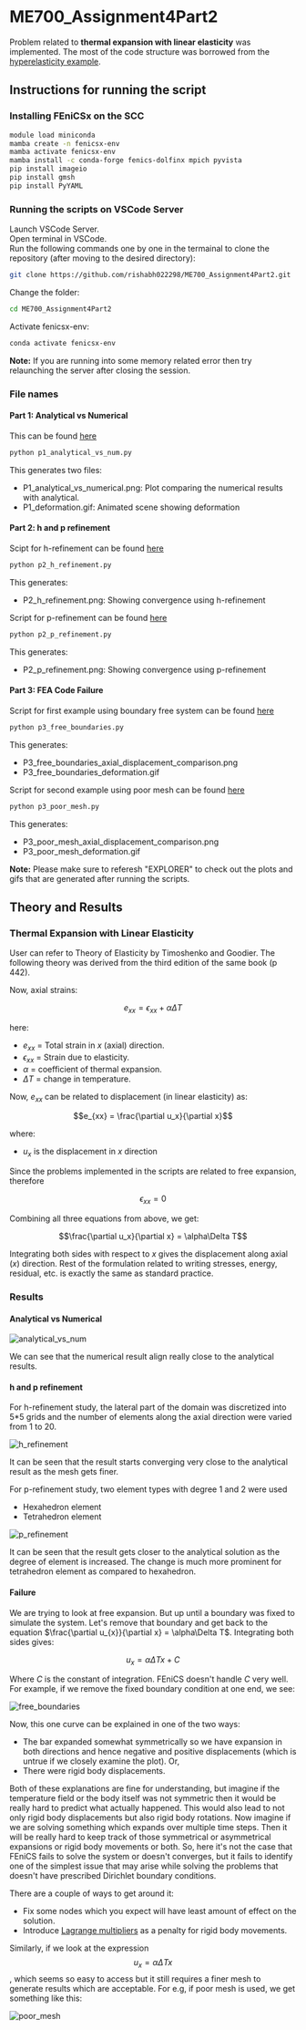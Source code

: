 # ME700_Assignment4Part2


Problem related to **thermal expansion with linear elasticity** was implemented. The most of the code structure was borrowed from the [hyperelasticity example](https://github.com/Lejeune-Lab-Graduate-Course-Materials/fenicsX/blob/main/hyperelasticity_beam.py).

## Instructions for running the script

### Installing FEniCSx on the SCC

```bash
module load miniconda
mamba create -n fenicsx-env
mamba activate fenicsx-env
mamba install -c conda-forge fenics-dolfinx mpich pyvista
pip install imageio
pip install gmsh
pip install PyYAML
```

### Running the scripts on VSCode Server
Launch VSCode Server.\
Open terminal in VSCode.\
Run the following commands one by one in the termainal to clone the repository (after moving to the desired directory):

```bash
git clone https://github.com/rishabh022298/ME700_Assignment4Part2.git
```
Change the folder:
```bash
cd ME700_Assignment4Part2
```
Activate fenicsx-env:
```bash
conda activate fenicsx-env
```
**Note:** If you are running into some memory related error then try relaunching the server after closing the session.

### File names

#### Part 1: Analytical vs Numerical
This can be found [here](https://github.com/rishabh022298/ME700_Assignment4Part2/blob/main/p1_analytical_vs_num.py)
```bash
python p1_analytical_vs_num.py
```

This generates two files:
- P1_analytical_vs_numerical.png: Plot comparing the numerical results with analytical.
- P1_deformation.gif: Animated scene showing deformation
  
#### Part 2: h and p refinement
Scipt for h-refinement can be found [here](https://github.com/rishabh022298/ME700_Assignment4Part2/blob/main/p2_h_refinement.py)
```bash
python p2_h_refinement.py
```

This generates:

- P2_h_refinement.png: Showing convergence using h-refinement
  
Script for p-refinement can be found [here](https://github.com/rishabh022298/ME700_Assignment4Part2/blob/main/p2_p_refinement.py)
```bash
python p2_p_refinement.py
```

This generates:
- P2_p_refinement.png: Showing convergence using p-refinement

#### Part 3: FEA Code Failure
Script for first example using boundary free system can be found [here](https://github.com/rishabh022298/ME700_Assignment4Part2/blob/main/p3_free_boundaries.py)
```bash
python p3_free_boundaries.py
```

This generates:
- P3_free_boundaries_axial_displacement_comparison.png
- P3_free_boundaries_deformation.gif
  
Script for second example using poor mesh can be found [here](https://github.com/rishabh022298/ME700_Assignment4Part2/blob/main/p3_poor_mesh.py)
```bash
python p3_poor_mesh.py
```

This generates:
- P3_poor_mesh_axial_displacement_comparison.png
- P3_poor_mesh_deformation.gif

**Note:** Please make sure to referesh "EXPLORER" to check out the plots and gifs that are generated after running the scripts.

## Theory and Results

### Thermal Expansion with Linear Elasticity
User can refer to Theory of Elasticity by Timoshenko and Goodier. The following theory was derived from the third edition of the same book (p 442).

Now, axial strains:

$$e_{xx} = \epsilon_{xx} + \alpha\Delta T$$

here:
- $e_{xx}$ = Total strain in $x$ (axial) direction.
- $\epsilon_{xx}$ = Strain due to elasticity.
- $\alpha$ = coefficient of thermal expansion.
- $\Delta T$ = change in temperature. 

Now, $e_{xx}$ can be related to displacement (in linear elasticity) as:

$$e_{xx} = \frac{\partial u_x}{\partial x}$$

where:
- $u_x$ is the displacement in $x$ direction

Since the problems implemented in the scripts are related to free expansion, therefore

$$\epsilon_{xx} = 0$$

Combining all three equations from above, we get:

$$\frac{\partial u_x}{\partial x} = \alpha\Delta T$$

Integrating both sides with respect to $x$ gives the displacement along axial ($x$) direction. Rest of the formulation related to writing stresses, energy, residual, etc. is exactly the same as standard practice.

### Results

#### Analytical vs Numerical

![analytical_vs_num](figures/P1_analytical_vs_numerical.png)

We can see that the numerical result align really close to the analytical results.

#### h and p refinement

For h-refinement study, the lateral part of the domain was discretized into 5*5 grids and the number of elements along the axial direction were varied from 1 to 20.

![h_refinement](figures/P2_h_refinement.png)

It can be seen that the result starts converging very close to the analytical result as the mesh gets finer.

For p-refinement study, two element types with degree 1 and 2 were used
- Hexahedron element
- Tetrahedron element

![p_refinement](figures/P2_p_refinement.png)

It can be seen that the result gets closer to the analytical solution as the degree of element is increased. The change is much more prominent for tetrahedron element as compared to hexahedron.

#### Failure

We are trying to look at free expansion. But up until a boundary was fixed to simulate the system. Let's remove that boundary and get back to the equation $\frac{\partial u_{x}}{\partial x} = \alpha\Delta T$. Integrating both sides gives:

$$u_x = \alpha\Delta T x + C$$

Where $C$ is the constant of integration. FEniCS doesn't handle $C$ very well. For example, if we remove the fixed boundary condition at one end, we see:


![free_boundaries](figures/P3_free_boundaries_axial_displacement_comparison.png)

Now, this one curve can be explained in one of the two ways:
- The bar expanded somewhat symmetrically so we have expansion in both directions and hence negative and positive displacements (which is untrue if we closely examine the plot). Or,
- There were rigid body displacements.

Both of these explanations are fine for understanding, but imagine if the temperature field or the body itself was not symmetric then it would be really hard to predict what actually happened. This would also lead to not only rigid body displacements but also rigid body rotations. Now imagine if we are solving something which expands over multiple time steps. Then it will be really hard to keep track of those symmetrical or asymmetrical expansions or rigid body movements or both. So, here it's not the case that FEniCS fails to solve the system or doesn't converges, but it fails to identify one of the simplest issue that may arise while solving the problems that doesn't have prescribed Dirichlet boundary conditions.

There are a couple of ways to get around it:
- Fix some nodes which you expect will have least amount of effect on the solution.
- Introduce [Lagrange multipliers](https://en.wikipedia.org/wiki/Lagrange_multiplier) as a penalty for rigid body movements.

Similarly, if we look at the expression $$u_x = \alpha\Delta T x$$, which seems so easy to access but it still requires a finer mesh to generate results which are acceptable. For e.g, if poor mesh is used, we get something like this:

![poor_mesh](figures/P3_poor_mesh_axial_displacement_comparison.png)
